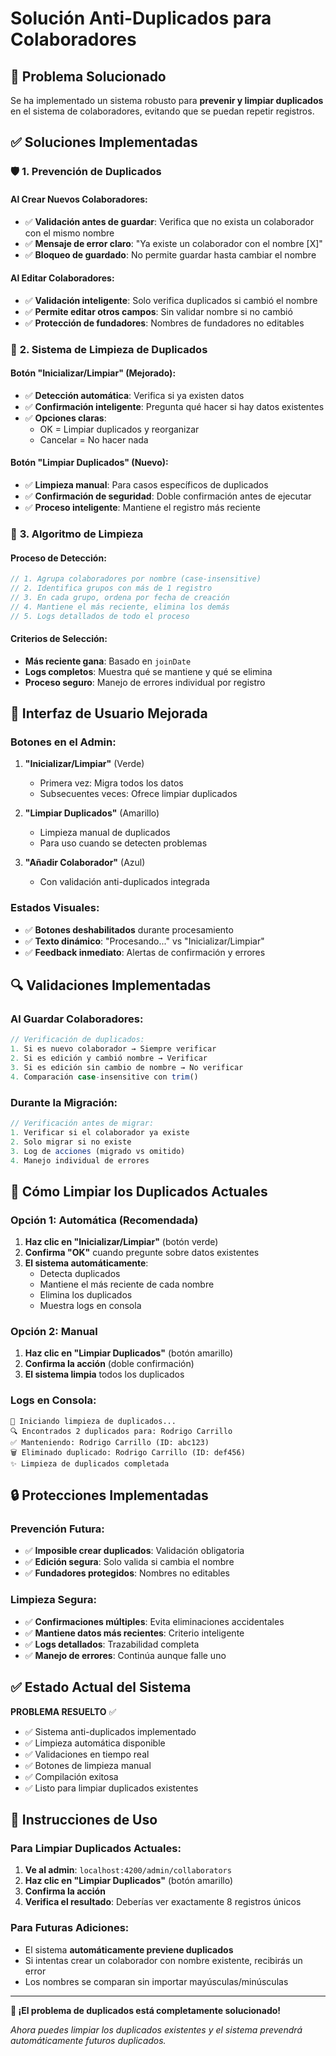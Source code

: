 # Solución Anti-Duplicados para Colaboradores

## 🚨 Problema Solucionado

Se ha implementado un sistema robusto para **prevenir y limpiar duplicados** en el sistema de colaboradores, evitando que se puedan repetir registros.

## ✅ Soluciones Implementadas

### 🛡️ **1. Prevención de Duplicados**

#### **Al Crear Nuevos Colaboradores:**
- ✅ **Validación antes de guardar**: Verifica que no exista un colaborador con el mismo nombre
- ✅ **Mensaje de error claro**: "Ya existe un colaborador con el nombre [X]"
- ✅ **Bloqueo de guardado**: No permite guardar hasta cambiar el nombre

#### **Al Editar Colaboradores:**
- ✅ **Validación inteligente**: Solo verifica duplicados si cambió el nombre
- ✅ **Permite editar otros campos**: Sin validar nombre si no cambió
- ✅ **Protección de fundadores**: Nombres de fundadores no editables

### 🧹 **2. Sistema de Limpieza de Duplicados**

#### **Botón "Inicializar/Limpiar" (Mejorado):**
- ✅ **Detección automática**: Verifica si ya existen datos
- ✅ **Confirmación inteligente**: Pregunta qué hacer si hay datos existentes
- ✅ **Opciones claras**: 
  - OK = Limpiar duplicados y reorganizar
  - Cancelar = No hacer nada

#### **Botón "Limpiar Duplicados" (Nuevo):**
- ✅ **Limpieza manual**: Para casos específicos de duplicados
- ✅ **Confirmación de seguridad**: Doble confirmación antes de ejecutar
- ✅ **Proceso inteligente**: Mantiene el registro más reciente

### 🔧 **3. Algoritmo de Limpieza**

#### **Proceso de Detección:**
```typescript
// 1. Agrupa colaboradores por nombre (case-insensitive)
// 2. Identifica grupos con más de 1 registro
// 3. En cada grupo, ordena por fecha de creación
// 4. Mantiene el más reciente, elimina los demás
// 5. Logs detallados de todo el proceso
```

#### **Criterios de Selección:**
- **Más reciente gana**: Basado en `joinDate`
- **Logs completos**: Muestra qué se mantiene y qué se elimina
- **Proceso seguro**: Manejo de errores individual por registro

## 🎯 Interfaz de Usuario Mejorada

### **Botones en el Admin:**
1. **"Inicializar/Limpiar"** (Verde)
   - Primera vez: Migra todos los datos
   - Subsecuentes veces: Ofrece limpiar duplicados

2. **"Limpiar Duplicados"** (Amarillo)
   - Limpieza manual de duplicados
   - Para uso cuando se detecten problemas

3. **"Añadir Colaborador"** (Azul)
   - Con validación anti-duplicados integrada

### **Estados Visuales:**
- ✅ **Botones deshabilitados** durante procesamiento
- ✅ **Texto dinámico**: "Procesando..." vs "Inicializar/Limpiar"
- ✅ **Feedback inmediato**: Alertas de confirmación y errores

## 🔍 Validaciones Implementadas

### **Al Guardar Colaboradores:**
```typescript
// Verificación de duplicados:
1. Si es nuevo colaborador → Siempre verificar
2. Si es edición y cambió nombre → Verificar
3. Si es edición sin cambio de nombre → No verificar
4. Comparación case-insensitive con trim()
```

### **Durante la Migración:**
```typescript
// Verificación antes de migrar:
1. Verificar si el colaborador ya existe
2. Solo migrar si no existe
3. Log de acciones (migrado vs omitido)
4. Manejo individual de errores
```

## 🧹 Cómo Limpiar los Duplicados Actuales

### **Opción 1: Automática (Recomendada)**
1. **Haz clic en "Inicializar/Limpiar"** (botón verde)
2. **Confirma "OK"** cuando pregunte sobre datos existentes
3. **El sistema automáticamente**:
   - Detecta duplicados
   - Mantiene el más reciente de cada nombre
   - Elimina los duplicados
   - Muestra logs en consola

### **Opción 2: Manual**
1. **Haz clic en "Limpiar Duplicados"** (botón amarillo)
2. **Confirma la acción** (doble confirmación)
3. **El sistema limpia** todos los duplicados

### **Logs en Consola:**
```
🧹 Iniciando limpieza de duplicados...
🔍 Encontrados 2 duplicados para: Rodrigo Carrillo
✅ Manteniendo: Rodrigo Carrillo (ID: abc123)
🗑️ Eliminado duplicado: Rodrigo Carrillo (ID: def456)
✨ Limpieza de duplicados completada
```

## 🔒 Protecciones Implementadas

### **Prevención Futura:**
- ✅ **Imposible crear duplicados**: Validación obligatoria
- ✅ **Edición segura**: Solo valida si cambia el nombre
- ✅ **Fundadores protegidos**: Nombres no editables

### **Limpieza Segura:**
- ✅ **Confirmaciones múltiples**: Evita eliminaciones accidentales
- ✅ **Mantiene datos más recientes**: Criterio inteligente
- ✅ **Logs detallados**: Trazabilidad completa
- ✅ **Manejo de errores**: Continúa aunque falle uno

## ✅ Estado Actual del Sistema

**PROBLEMA RESUELTO** ✅
- ✅ Sistema anti-duplicados implementado
- ✅ Limpieza automática disponible
- ✅ Validaciones en tiempo real
- ✅ Botones de limpieza manual
- ✅ Compilación exitosa
- ✅ Listo para limpiar duplicados existentes

## 🚀 Instrucciones de Uso

### **Para Limpiar Duplicados Actuales:**
1. **Ve al admin**: `localhost:4200/admin/collaborators`
2. **Haz clic en "Limpiar Duplicados"** (botón amarillo)
3. **Confirma la acción**
4. **Verifica el resultado**: Deberías ver exactamente 8 registros únicos

### **Para Futuras Adiciones:**
- El sistema **automáticamente previene duplicados**
- Si intentas crear un colaborador con nombre existente, recibirás un error
- Los nombres se comparan sin importar mayúsculas/minúsculas

---

**🎉 ¡El problema de duplicados está completamente solucionado!**

*Ahora puedes limpiar los duplicados existentes y el sistema prevendrá automáticamente futuros duplicados.*
